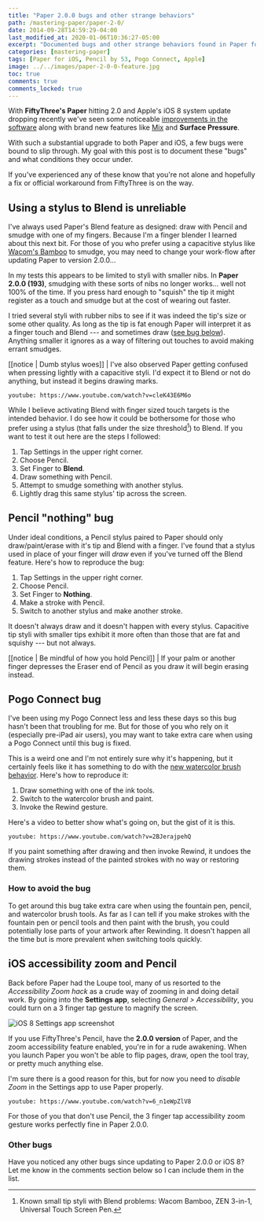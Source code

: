 ```yaml
---
title: "Paper 2.0.0 bugs and other strange behaviors"
path: /mastering-paper/paper-2-0/
date: 2014-09-28T14:59:29-04:00
last_modified_at: 2020-01-06T10:36:27-05:00
excerpt: "Documented bugs and other strange behaviors found in Paper for iOS version 2.0.0 when using Pencil."
categories: [mastering-paper]
tags: [Paper for iOS, Pencil by 53, Pogo Connect, Apple]
image: ../../images/paper-2-0-0-feature.jpg
toc: true
comments: true
comments_locked: true
---
```


With **FiftyThree's Paper** hitting 2.0 and Apple's iOS 8 system update dropping recently we've seen some noticeable [improvements in the software](/mastering-paper/watercolor-brush-update/) along with brand new features like [Mix](/mastering-paper/mix-with-me/) and **Surface Pressure**.

With such a substantial upgrade to both Paper and iOS, a few bugs were bound to slip through. My goal with this post is to document these "bugs" and what conditions they occur under.

If you've experienced any of these know that you're not alone and hopefully a fix or official workaround from FiftyThree is on the way.

## Using a stylus to Blend is unreliable

I've always used Paper's Blend feature as designed: draw with Pencil and smudge with one of my fingers. Because I'm a finger blender I learned about this next bit. For those of you who prefer using a capacitive stylus like [Wacom's Bamboo](https://amzn.to/2ZXG3AX) to smudge, you may need to change your work-flow after updating Paper to version 2.0.0...

In my tests this appears to be limited to styli with smaller nibs. In **Paper 2.0.0 (193)**, smudging with these sorts of nibs no longer works... well not 100% of the time. If you press hard enough to "squish" the tip it might register as a touch and smudge but at the cost of wearing out faster.

I tried several styli with rubber nibs to see if it was indeed the tip's size or some other quality. As long as the tip is fat enough Paper will interpret it as a finger touch and Blend --- and sometimes draw ([see bug below](#pencil-nothing-bug)). Anything smaller it ignores as a way of filtering out touches to avoid making errant smudges.

[[notice | Dumb stylus woes]]
| I've also observed Paper getting confused when pressing lightly with a capacitive styli. I'd expect it to Blend or not do anything, but instead it begins drawing marks.

`youtube: https://www.youtube.com/watch?v=cleK43E6M6o`

While I believe activating Blend with finger sized touch targets is the intended behavior. I do see how it could be bothersome for those who prefer using a stylus (that falls under the size threshold[^small-tip]) to Blend. If you want to test it out here are the steps I followed:

[^small-tip]: Known small tip styli with Blend problems: Wacom Bamboo, ZEN 3-in-1, Universal Touch Screen Pen.

1. Tap Settings in the upper right corner.
2. Choose Pencil.
3. Set Finger to **Blend**.
4. Draw something with Pencil.
5. Attempt to smudge something with another stylus.
6. Lightly drag this same stylus' tip across the screen.

## Pencil "nothing" bug

Under ideal conditions, a Pencil stylus paired to Paper should only draw/paint/erase with it's tip and Blend with a finger. I've found that a stylus used in place of your finger will *draw* even if you've turned off the Blend feature. Here's how to reproduce the bug:

1. Tap Settings in the upper right corner.
2. Choose Pencil.
3. Set Finger to **Nothing**.
4. Make a stroke with Pencil.
5. Switch to another stylus and make another stroke.

It doesn't always draw and it doesn't happen with every stylus. Capacitive tip styli with smaller tips exhibit it more often than those that are fat and squishy --- but not always.

[[notice | Be mindful of how you hold Pencil]]
| If your palm or another finger depresses the Eraser end of Pencil as you draw it will begin erasing instead.

## Pogo Connect bug

I've been using my Pogo Connect less and less these days so this bug hasn't been that troubling for me. But for those of you who rely on it (especially pre-iPad air users), you may want to take extra care when using a Pogo Connect until this bug is fixed.

This is a weird one and I'm not entirely sure why it's happening, but it certainly feels like it has something to do with the [new watercolor brush behavior](/mastering-paper/watercolor-brush-update/). Here's how to reproduce it:

1. Draw something with one of the ink tools.
2. Switch to the watercolor brush and paint.
3. Invoke the Rewind gesture.

Here's a video to better show what's going on, but the gist of it is this. 

`youtube: https://www.youtube.com/watch?v=2BJerajpehQ`

If you paint something after drawing and then invoke Rewind, it undoes the drawing strokes instead of the painted strokes with no way or restoring them.

### How to avoid the bug

To get around this bug take extra care when using the fountain pen, pencil, and watercolor brush tools. As far as I can tell if you make strokes with the fountain pen or pencil tools and then paint with the brush, you could potentially lose parts of your artwork after Rewinding. It doesn't happen all the time but is more prevalent when switching tools quickly.

## iOS accessibility zoom and Pencil

Back before Paper had the Loupe tool, many of us resorted to the *Accessibility Zoom hack* as a crude way of zooming in and doing detail work. By going into the **Settings app**, selecting *General > Accessibility*, you could turn on a 3 finger tap gesture to magnify the screen.

![iOS 8 Settings app screenshot](../../images/ios-8-accessibility-zoom.jpg)

If you use FiftyThree's Pencil, have the **2.0.0 version** of Paper, and the zoom accessibility feature enabled, you're in for a rude awakening. When you launch Paper you won't be able to flip pages, draw, open the tool tray, or pretty much anything else.

I'm sure there is a good reason for this, but for now you need to *disable Zoom* in the Settings app to use Paper properly.

`youtube: https://www.youtube.com/watch?v=6_n1eWpZlV8`

For those of you that don't use Pencil, the 3 finger tap accessibility zoom gesture works perfectly fine in Paper 2.0.0.

### Other bugs

Have you noticed any other bugs since updating to Paper 2.0.0 or iOS 8? Let me know in the comments section below so I can include them in the list.

